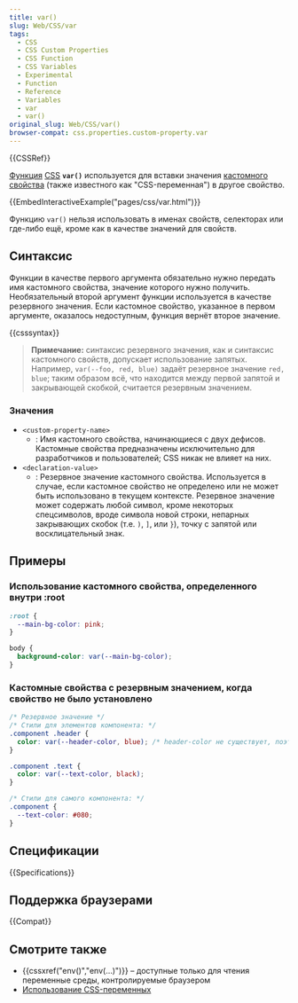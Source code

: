 ```yaml
---
title: var()
slug: Web/CSS/var
tags:
  - CSS
  - CSS Custom Properties
  - CSS Function
  - CSS Variables
  - Experimental
  - Function
  - Reference
  - Variables
  - var
  - var()
original_slug: Web/CSS/var()
browser-compat: css.properties.custom-property.var
---
```


{{CSSRef}}

[Функция](/ru/docs/Web/CSS/CSS_Functions) [CSS](/ru/docs/Web/CSS) **`var()`** используется для вставки значения [кастомного свойства](/ru/docs/Web/CSS/--*) (также известного как "CSS-переменная") в другое свойство.

{{EmbedInteractiveExample("pages/css/var.html")}}

Функцию `var()` нельзя использовать в именах свойств, селекторах или где-либо ещё, кроме как в качестве значений для свойств.

## Синтаксис

Функции в качестве первого аргумента обязательно нужно передать имя кастомного свойства, значение которого нужно получить. Необязательный второй аргумент функции используется в качестве резервного значения. Если кастомное свойство, указанное в первом аргументе, оказалось недоступным, функция вернёт второе значение.

{{csssyntax}}

> **Примечание:** синтаксис резервного значения, как и синтаксис кастомного свойств, допускает использование запятых. Например, `var(--foo, red, blue)` задаёт резервное значение `red, blue`; таким образом всё, что находится между первой запятой и закрывающей скобкой, считается резервным значением.

### Значения

- `<custom-property-name>`
  - : Имя кастомного свойства, начинающиеся с двух дефисов. Кастомные свойства предназначены исключительно для разработчиков и пользователей; CSS никак не влияет на них.
- `<declaration-value>`
  - : Резервное значение кастомного свойства. Используется в случае, если кастомное свойство не определено или не может быть использовано в текущем контексте. Резервное значение может содержать любой символ, кроме некоторых спецсимволов, вроде символа новой строки, непарных закрывающих скобок (т.е. `)`, `]`, или `}`), точку с запятой или восклицательный знак.

## Примеры

### Использование кастомного свойства, определенного внутри :root

```css
:root {
  --main-bg-color: pink;
}

body {
  background-color: var(--main-bg-color);
}
```

### Кастомные свойства с резервным значением, когда свойство не было установлено

```css
/* Резервное значение */
/* Стили для элементов компонента: */
.component .header {
  color: var(--header-color, blue); /* header-color не существует, поэтому используется blue */
}

.component .text {
  color: var(--text-color, black);
}

/* Стили для самого компонента: */
.component {
  --text-color: #080;
}
```

## Спецификации

{{Specifications}}

## Поддержка браузерами

{{Compat}}

## Смотрите также

- {{cssxref("env()","env(…)")}} – доступные только для чтения переменные среды, контролируемые браузером
- [Использование CSS-переменных](/ru/docs/Web/CSS/Using_CSS_custom_properties)
